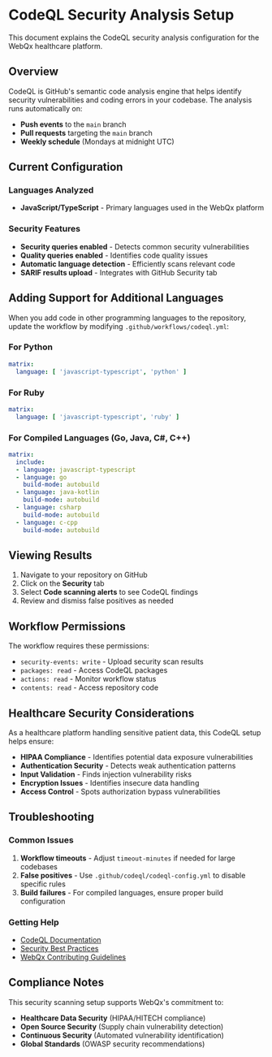 # CodeQL Security Analysis Setup

This document explains the CodeQL security analysis configuration for the WebQx healthcare platform.

## Overview

CodeQL is GitHub's semantic code analysis engine that helps identify security vulnerabilities and coding errors in your codebase. The analysis runs automatically on:

- **Push events** to the `main` branch
- **Pull requests** targeting the `main` branch  
- **Weekly schedule** (Mondays at midnight UTC)

## Current Configuration

### Languages Analyzed
- **JavaScript/TypeScript** - Primary languages used in the WebQx platform

### Security Features
- **Security queries enabled** - Detects common security vulnerabilities
- **Quality queries enabled** - Identifies code quality issues
- **Automatic language detection** - Efficiently scans relevant code
- **SARIF results upload** - Integrates with GitHub Security tab

## Adding Support for Additional Languages

When you add code in other programming languages to the repository, update the workflow by modifying `.github/workflows/codeql.yml`:

### For Python
```yaml
matrix:
  language: [ 'javascript-typescript', 'python' ]
```

### For Ruby
```yaml
matrix:
  language: [ 'javascript-typescript', 'ruby' ]
```

### For Compiled Languages (Go, Java, C#, C++)
```yaml
matrix:
  include:
  - language: javascript-typescript
  - language: go
    build-mode: autobuild
  - language: java-kotlin 
    build-mode: autobuild
  - language: csharp
    build-mode: autobuild
  - language: c-cpp
    build-mode: autobuild
```

## Viewing Results

1. Navigate to your repository on GitHub
2. Click on the **Security** tab
3. Select **Code scanning alerts** to see CodeQL findings
4. Review and dismiss false positives as needed

## Workflow Permissions

The workflow requires these permissions:
- `security-events: write` - Upload security scan results
- `packages: read` - Access CodeQL packages
- `actions: read` - Monitor workflow status
- `contents: read` - Access repository code

## Healthcare Security Considerations

As a healthcare platform handling sensitive patient data, this CodeQL setup helps ensure:

- **HIPAA Compliance** - Identifies potential data exposure vulnerabilities
- **Authentication Security** - Detects weak authentication patterns
- **Input Validation** - Finds injection vulnerability risks
- **Encryption Issues** - Identifies insecure data handling
- **Access Control** - Spots authorization bypass vulnerabilities

## Troubleshooting

### Common Issues

1. **Workflow timeouts** - Adjust `timeout-minutes` if needed for large codebases
2. **False positives** - Use `.github/codeql/codeql-config.yml` to disable specific rules
3. **Build failures** - For compiled languages, ensure proper build configuration

### Getting Help

- [CodeQL Documentation](https://docs.github.com/en/code-security/code-scanning/using-codeql-code-scanning-with-your-existing-ci-system)
- [Security Best Practices](https://docs.github.com/en/code-security/getting-started/securing-your-repository)
- [WebQx Contributing Guidelines](./CONTRIBUTING.md)

## Compliance Notes

This security scanning setup supports WebQx's commitment to:
- **Healthcare Data Security** (HIPAA/HITECH compliance)
- **Open Source Security** (Supply chain vulnerability detection)
- **Continuous Security** (Automated vulnerability identification)
- **Global Standards** (OWASP security recommendations)